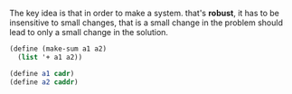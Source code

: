 The key idea is that in order to make a system. that's **robust**, it has to be insensitive to small changes, that is a small change in the problem should lead to only a small change in the solution.

```scheme
(define (make-sum a1 a2)
  (list '+ a1 a2))

(define a1 cadr)
(define a2 caddr)

```